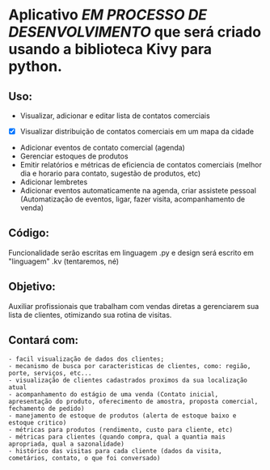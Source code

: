 # Aplicativo *EM PROCESSO DE DESENVOLVIMENTO* que será criado usando a biblioteca Kivy para python.

## Uso:
- Visualizar, adicionar e editar lista de contatos comerciais
- [x] Visualizar distribuição de contatos comerciais em um mapa da cidade
- Adicionar eventos de contato comercial (agenda)
- Gerenciar estoques de produtos
- Emitir relatórios e métricas de eficiencia de contatos comerciais (melhor dia e horario para contato, sugestão de produtos, etc)
- Adicionar lembretes 
- Adicionar eventos automaticamente na agenda, criar assistete pessoal (Automatização de eventos, ligar, fazer visita, acompanhamento de venda)

## Código:
Funcionalidade serão escritas em linguagem .py e design será escrito em "linguagem" .kv (tentaremos, né)

## Objetivo:
Auxiliar profissionais que trabalham com vendas diretas a gerenciarem sua lista de clientes, otimizando sua rotina de visitas.

## Contará com: 
    - facil visualização de dados dos clientes;
    - mecanismo de busca por caracteristicas de clientes, como: região, porte, serviços, etc...
    - visualização de clientes cadastrados proximos da sua localização atual
    - acompanhamento do estágio de uma venda (Contato inicial, apresentação do produto, oferecimento de amostra, proposta comercial, fechamento de pedido)
    - manejamento de estoque de produtos (alerta de estoque baixo e estoque critico)
    - métricas para produtos (rendimento, custo para cliente, etc)
    - métricas para clientes (quando compra, qual a quantia mais apropriada, qual a sazonalidade)
    - histórico das visitas para cada cliente (dados da visita, cometários, contato, o que foi conversado)
